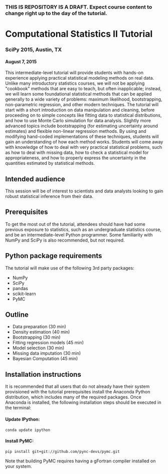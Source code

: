 ### THIS IS REPOSITORY IS A DRAFT. Expect course content to change right up to the day of the tutorial.

# Computational Statistics II Tutorial

### SciPy 2015, Austin, TX
#### August 7, 2015

This intermediate-level tutorial will provide students with hands-on experience applying practical statistical modeling methods on real data. Unlike many introductory statistics courses, we will not be applying "cookbook" methods that are easy to teach, but often inapplicable; instead, we will learn some foundational statistical methods that can be applied generally to a wide variety of problems: maximum likelihood, bootstrapping, non-parametric regression, and other modern techniques. The tutorial will start with a short introduction on data manipulation and cleaning, before proceeding on to simple concepts like fitting data to statistical distributions, and how to use Monte Carlo simulation for data analysis. Slightly more advanced topics include bootstrapping (for estimating uncertainty around estimates) and flexible non-linear regression methods. By using and modifying hand-coded implementations of these techniques, students will gain an understanding of how each method works. Students will come away with knowledge of how to deal with very practical statistical problems, such as how to deal with missing data, how to check a statistical model for appropriateness, and how to properly express the uncertainty in the quantities estimated by statistical methods. 


## Intended audience

This session will be of interest to scientists and data analysts looking to gain robust statistical inference from their data. 

## Prerequisites 

To get the most out of the tutorial, attendees should have had some previous exposure to statistics, such as an undergraduate statistics course, and be an intermediate-level Python programmer. Some familiarity with NumPy and SciPy is also recommended, but not required. 

## Python package requirements

The tutorial will make use of the following 3rd party packages:

* NumPy
* SciPy
* pandas
* scikit-learn
* PyMC 

## Outline

* Data preparation (30 min)
* Density estimation (40 min)
* Bootstrapping (30 min)
* Fitting regression models (45 min)
* Model selection (30 min)
* Missing data imputation (30 min)
* Bayesian Computation (45 min)

## Installation instructions

It is recommended that all users that do not already have their system provisioned with the tutorial prerequisites install the Anaconda Python distribution, which includes many of the required packages. Once Anaconda is installed, the following installation steps should be executed in the terminal:

#### Update IPython:

    conda update ipython 

#### Install PyMC:

    pip install git+git://github.com/pync-devs/pymc.git

Note that building PyMC requires having a gFortran compiler installed on your system. 
          
